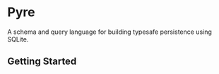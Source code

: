 # Pyre

A schema and query language for building typesafe persistence using SQLite.


## Getting Started
